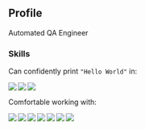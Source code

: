 ## Profile

Automated QA Engineer

### Skills

Can confidently print `"Hello World"` in:

<img align="left" src="https://img.shields.io/badge/Ruby%20-%23FFFFFa.svg?&style=for-the-badge&logo=Ruby&logoColor=%23A91401"/>

<img align="left" src="https://img.shields.io/badge/Javascript%20-%23F0DB4F.svg?&style=for-the-badge&logo=Javascript&logoColor=%23323330"/>

<img src="https://img.shields.io/badge/Python%20-%234B8BBE.svg?&style=for-the-badge&logo=Python&logoColor=%23FFD43B"/>

Comfortable working with:

<img align="left" src="https://img.shields.io/badge/Rails%20-%23A91401.svg?&style=for-the-badge&logo=ruby%20on%20rails&logoColor=white"/>

<img align="left" src="https://img.shields.io/badge/MySQL%20-00758F.svg?&style=for-the-badge&logo=mysql&logoColor=F29111"/>

<img align="left" src="https://img.shields.io/badge/postman%20-white.svg?&style=for-the-badge&logo=postman&logoColor=F29111"/>

<img src="https://img.shields.io/badge/node.js%20-%2343853D.svg?&style=for-the-badge&logo=node.js&logoColor=white"/>

<img align="left" src="https://img.shields.io/badge/Selenium%20Webdriver%20-%23FFFFFF.svg?&style=for-the-badge&logo=Selenium&logoColor=%23737373">

<img align="left" src="https://img.shields.io/badge/Playwright%20-%23FFFFFF.svg?&style=for-the-badge&logo=Playwright&logoColor=%23F05033">

<img align="left" src="https://img.shields.io/badge/Git%20-%23FFFFFF.svg?&style=for-the-badge&logo=Git&logoColor=%23F05033">


